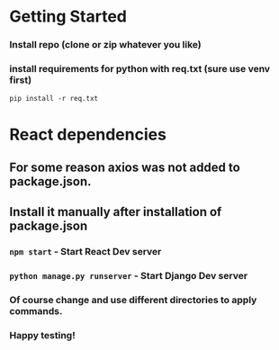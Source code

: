 # Getting Started

### Install repo (clone or zip whatever you like)

### install requirements for python with req.txt (sure use venv first)

`pip install -r req.txt`

# React dependencies

## For some reason axios was not added to package.json.
## Install it manually after installation of package.json


### `npm start` - Start React Dev server
### `python manage.py runserver` - Start Django Dev server

### Of course change and use different directories to apply commands.
### Happy testing!

